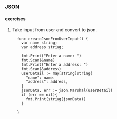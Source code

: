 
 ### JSON
 
 #### exercises
 
 1. Take input from user and convert to json.
    ```golang
      func createJsonFromUserInput() {
        var name string;
        var address string;

        fmt.Print("Enter a name: ")
        fmt.Scan(&name)
        fmt.Print("Enter a address: ")
        fmt.Scan(&address)
        userDetail := map[string]string{
          "name": name,
          "address": address,
        }
        jsonData, err := json.Marshal(userDetail)
        if (err == nil){
          fmt.Print(string(jsonData))
        }

      }
    ```
